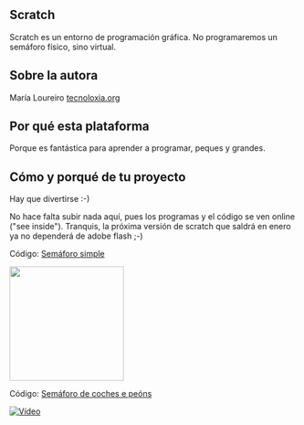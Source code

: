 ## Scratch

Scratch es un entorno de programación gráfica. No programaremos un semáforo físico, sino virtual.

## Sobre la autora
María Loureiro [tecnoloxia.org](https://tecnoloxia.org/)

## Por qué esta plataforma
Porque es fantástica para aprender a programar, peques y grandes. 

## Cómo y porqué de tu proyecto
Hay que divertirse :-)

No hace falta subir nada aquí, pues los programas y el código se ven online ("see inside").
Tranquis, la próxima versión de scratch que saldrá en enero ya no dependerá de adobe flash ;-)

Código: [Semáforo simple](https://scratch.mit.edu/projects/70264508/)

<img src="https://github.com/dcuartielles/semaforos/blob/master/ejemplos/Scratch/img/semaforo1.png" height="200">

Código: [Semáforo de coches e peóns](https://scratch.mit.edu/projects/70142748/)

[![Vídeo](<img src="https://github.com/dcuartielles/semaforos/blob/master/ejemplos/Scratch/img/semaforo2.png" height="300">)](https://www.youtube.com/watch?v=ygiB_F7ReJ8)

